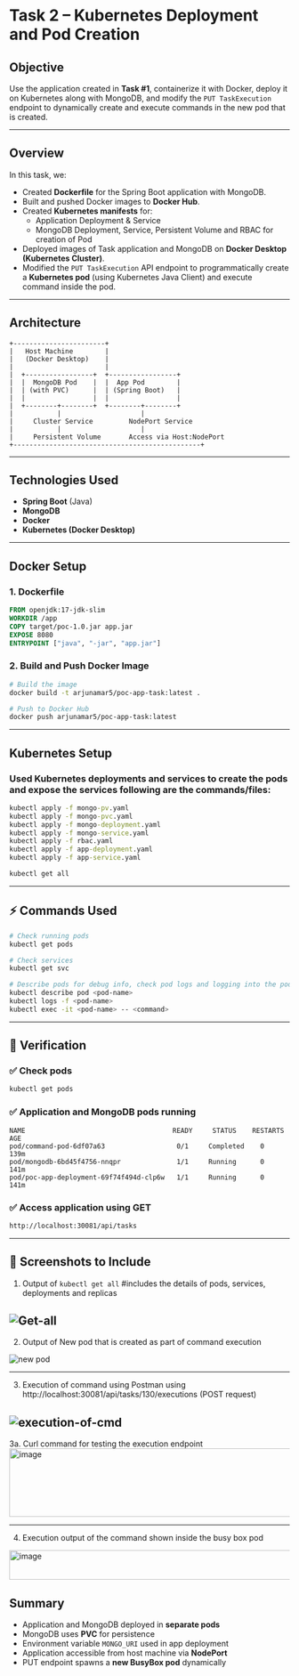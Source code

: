 # Task 2 – Kubernetes Deployment and Pod Creation

## Objective
Use the application created in **Task #1**, containerize it with Docker, deploy it on Kubernetes along with MongoDB, and modify the `PUT TaskExecution` endpoint to dynamically create and execute commands in the new pod that is created.

---

## Overview

In this task, we:
- Created **Dockerfile** for the Spring Boot application with MongoDB.
- Built and pushed Docker images to **Docker Hub**.
- Created **Kubernetes manifests** for:
  - Application Deployment & Service
  - MongoDB Deployment, Service, Persistent Volume and RBAC for creation of Pod
- Deployed images of Task application and MongoDB on **Docker Desktop (Kubernetes Cluster)**.
- Modified the `PUT TaskExecution` API endpoint to programmatically create a **Kubernetes pod** (using Kubernetes Java Client) and execute command inside the pod.

---

## Architecture

```
+-----------------------+
|   Host Machine        |
|   (Docker Desktop)    |
|                       |
|  +-----------------+  +-----------------+
|  |  MongoDB Pod    |  |  App Pod        |
|  | (with PVC)      |  | (Spring Boot)   |
|  |                 |  |                 |
|  +--------+--------+  +--------+--------+
|           |                    |
|     Cluster Service         NodePort Service
|           |                    |
|     Persistent Volume       Access via Host:NodePort
+-----------------------------------------------+
```

---

## Technologies Used

- **Spring Boot** (Java)
- **MongoDB**
- **Docker**
- **Kubernetes (Docker Desktop)**


---

## Docker Setup

### 1. Dockerfile 
```dockerfile
FROM openjdk:17-jdk-slim
WORKDIR /app
COPY target/poc-1.0.jar app.jar
EXPOSE 8080
ENTRYPOINT ["java", "-jar", "app.jar"]
```

### 2. Build and Push Docker Image
```bash
# Build the image
docker build -t arjunamar5/poc-app-task:latest .

# Push to Docker Hub
docker push arjunamar5/poc-app-task:latest
```

---

## Kubernetes Setup
### Used Kubernetes deployments and services to create the pods and expose the services following are the commands/files:
```bat
kubectl apply -f mongo-pv.yaml
kubectl apply -f mongo-pvc.yaml
kubectl apply -f mongo-deployment.yaml
kubectl apply -f mongo-service.yaml
kubectl apply -f rbac.yaml
kubectl apply -f app-deployment.yaml
kubectl apply -f app-service.yaml

kubectl get all
```


---

## ⚡ Commands Used

```bash
# Check running pods
kubectl get pods

# Check services
kubectl get svc

# Describe pods for debug info, check pod logs and logging into the pod
kubectl describe pod <pod-name>
kubectl logs -f <pod-name>
kubectl exec -it <pod-name> -- <command>


```

---

## 🧾 Verification

### ✅ Check pods
```bash
kubectl get pods
```

### ✅ Application and MongoDB pods running
```
NAME                                     READY     STATUS    RESTARTS      AGE
pod/command-pod-6df07a63                  0/1     Completed    0          139m
pod/mongodb-6bd45f4756-nnqpr              1/1     Running      0          141m
pod/poc-app-deployment-69f74f494d-clp6w   1/1     Running      0          141m
```

### ✅ Access application using GET 
```bash
http://localhost:30081/api/tasks
```
---

## 📸 Screenshots to Include

1. Output of `kubectl get all`  #includes the details of pods, services, deployments and replicas

![Get-all](https://github.com/user-attachments/assets/9e44d112-53c4-4800-b016-2964e68136bd)
--- 

2. Output of New pod that is created as part of command execution

![new pod](https://github.com/user-attachments/assets/ea39fca7-9e2a-47d9-8064-01727c99c0a3)


---

3. Execution of command using Postman using http://localhost:30081/api/tasks/130/executions (POST request)

![execution-of-cmd](https://github.com/user-attachments/assets/93ae157d-d8c2-4114-aa3f-c7359b9fc06d)
---
3a. Curl command for testing the execution endpoint
<img width="1121" height="123" alt="image" src="https://github.com/user-attachments/assets/734e4ca5-a6ae-4b00-96a0-e429818fd61c" />

---
4. Execution output of the command shown inside the busy box pod

<img width="611" height="53" alt="image" src="https://github.com/user-attachments/assets/1c42c9bf-920b-42d1-b6e4-f257998d8219" />


## Summary

- Application and MongoDB deployed in **separate pods**
- MongoDB uses **PVC** for persistence
- Environment variable `MONGO_URI` used in app deployment
- Application accessible from host machine via **NodePort**
- PUT endpoint spawns a **new BusyBox pod** dynamically

